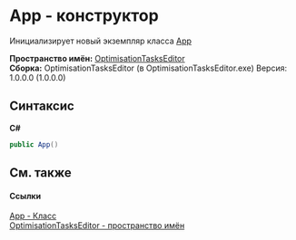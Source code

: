 # App - конструктор
 

Инициализирует новый экземпляр класса <a href="T_OptimisationTasksEditor_App">App</a>

**Пространство имён:**&nbsp;<a href="N_OptimisationTasksEditor">OptimisationTasksEditor</a><br />**Сборка:**&nbsp;OptimisationTasksEditor (в OptimisationTasksEditor.exe) Версия: 1.0.0.0 (1.0.0.0)

## Синтаксис

**C#**<br />
``` C#
public App()
```


## См. также


#### Ссылки
<a href="T_OptimisationTasksEditor_App">App - Класс</a><br /><a href="N_OptimisationTasksEditor">OptimisationTasksEditor - пространство имён</a><br />